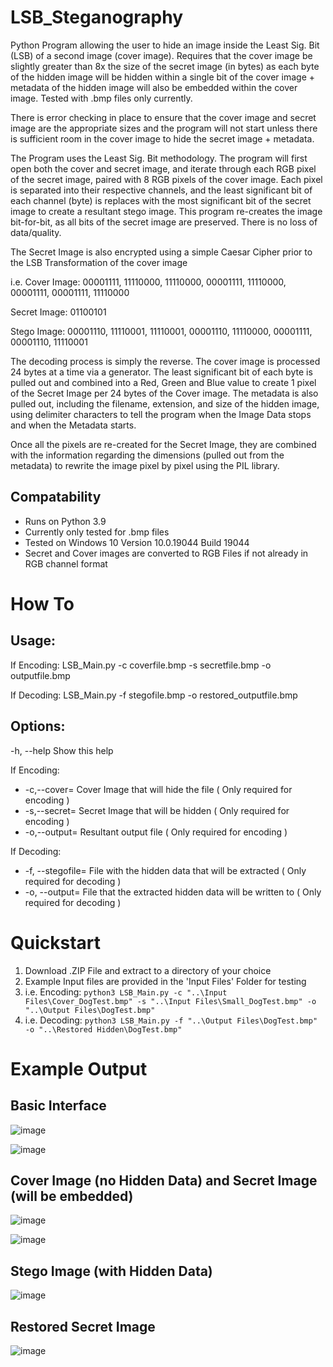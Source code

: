 # LSB_Steganography
Python Program allowing the user to hide an image inside the Least Sig. Bit (LSB) of a second image (cover image). Requires that the cover image be slightly greater than 8x the size of the secret image (in bytes) as each byte of the hidden image will be hidden within a single bit of the cover image + metadata of the hidden image will also be embedded within the cover image. Tested with .bmp files only currently.

There is error checking in place to ensure that the cover image and secret image are the appropriate sizes and the program will not start unless there is sufficient room in the cover image to hide the secret image + metadata. 

The Program uses the Least Sig. Bit methodology. The program will first open both the cover and secret image, and iterate through each RGB pixel of the secret image, paired with 8 RGB pixels of the cover image. Each pixel is separated into their respective channels, and the least significant bit of each channel (byte) is replaces with the most significant bit of the secret image to create a resultant stego image. This program re-creates the image bit-for-bit, as all bits of the secret image are preserved. There is no loss of data/quality.

The Secret Image is also encrypted using a simple Caesar Cipher prior to the LSB Transformation of the cover image

i.e.
Cover Image:  00001111, 11110000, 11110000, 00001111, 11110000, 00001111, 00001111, 11110000

Secret Image: 01100101

Stego Image:  00001110, 11110001, 11110001, 00001110, 11110000, 00001111, 00001110, 11110001

The decoding process is simply the reverse. The cover image is processed 24 bytes at a time via a generator. The least significant bit of each byte is pulled out and combined into a Red, Green and Blue value to create 1 pixel of the Secret Image per 24 bytes of the Cover image. The metadata is also pulled out, including the filename, extension, and size of the hidden image, using delimiter characters to tell the program when the Image Data stops and when the Metadata starts.

Once all the pixels are re-created for the Secret Image, they are combined with the information regarding the dimensions (pulled out from the metadata) to rewrite the image pixel by pixel using the PIL library.


## Compatability
* Runs on Python 3.9
* Currently only tested for .bmp files
* Tested on Windows 10 Version 10.0.19044 Build 19044
* Secret and Cover images are converted to RGB Files if not already in RGB channel format 


# How To
## Usage:
  If Encoding:
  LSB_Main.py -c coverfile.bmp -s secretfile.bmp -o outputfile.bmp
  
  If Decoding:
  LSB_Main.py -f stegofile.bmp -o restored_outputfile.bmp
  
## Options:
  -h, --help                Show this help
  
  If Encoding:
*  -c,--cover=<file>         Cover Image that will hide the file ( Only required for encoding )
*  -s,--secret=<file>        Secret Image that will be hidden ( Only required for encoding ) 
*  -o,--output=<file>        Resultant output file ( Only required for encoding ) 
  
  If Decoding:
*  -f, --stegofile=<file>    File with the hidden data that will be extracted ( Only required for decoding )
*  -o, --output=<file>       File that the extracted hidden data will be written to ( Only required for decoding )


# Quickstart
1) Download .ZIP File and extract to a directory of your choice
2) Example Input files are provided in the 'Input Files' Folder for testing
3) i.e. Encoding: ```python3 LSB_Main.py -c "..\Input Files\Cover_DogTest.bmp" -s "..\Input Files\Small_DogTest.bmp" -o "..\Output Files\DogTest.bmp"```
4) i.e. Decoding: ```python3 LSB_Main.py -f "..\Output Files\DogTest.bmp" -o "..\Restored Hidden\DogTest.bmp"```


# Example Output
## Basic Interface
![image](https://user-images.githubusercontent.com/77559638/159966875-3f14783f-0d6e-4917-88f7-271be51f7319.png)

  
![image](https://user-images.githubusercontent.com/77559638/159967135-6116c5fa-6e75-4462-9258-30af562b7340.png)

  
## Cover Image (no Hidden Data) and Secret Image (will be embedded)
  ![image](https://user-images.githubusercontent.com/77559638/159967661-fb241dba-de16-44bf-9468-01b3432e0e11.png)
  
  
  ![image](https://user-images.githubusercontent.com/77559638/159967737-196a0e67-c723-4cab-8799-e5b89b9a7d89.png)

  
## Stego Image (with Hidden Data)
![image](https://user-images.githubusercontent.com/77559638/159967477-dee395bc-14db-4327-8cae-ff0fd4596b3d.png)


## Restored Secret Image
![image](https://user-images.githubusercontent.com/77559638/159967878-86e70214-45ff-4b17-8ba9-f30ef67cda52.png)



